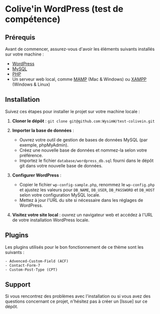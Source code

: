 # Colive'in WordPress (test de compétence)

## Prérequis

Avant de commencer, assurez-vous d'avoir les éléments suivants installés sur votre machine :

- [WordPress](https://wordpress.org/)
- [MySQL](https://www.mysql.com/)
- [PHP](https://www.php.net/)
- Un serveur web local, comme [MAMP](https://www.mamp.info/) (Mac & Windows) ou [XAMPP](https://www.apachefriends.org/) (Windows & Linux)

## Installation

Suivez ces étapes pour installer le projet sur votre machine locale :

1. **Cloner le dépôt** : `git clone git@github.com:WysimW/test-colivein.git`

2. **Importer la base de données** : 

    - Ouvrez votre outil de gestion de bases de données MySQL (par exemple, phpMyAdmin).
    - Créez une nouvelle base de données et nommez-la selon votre préférence.
    - Importez le fichier `database/wordpress_db.sql` fourni dans le dépôt git dans votre nouvelle base de données.

3. **Configurer WordPress** :

    - Copier le fichier `wp-config-sample.php`, renommez le `wp-config.php` et ajustez les valeurs pour `DB_NAME`, `DB_USER`, `DB_PASSWORD` et `DB_HOST` selon votre configuration MySQL locale.
    - Mettez à jour l'URL du site si nécessaire dans les réglages de WordPress.

4. **Visitez votre site local** : ouvrez un navigateur web et accédez à l'URL de votre installation WordPress locale.

## Plugins

Les plugins utilisés pour le bon fonctionnement de ce thème sont les suivants :

    - Advenced-Custom-Field (ACF)
    - Contact-Form-7
    - Custom-Post-Type (CPT)

## Support

Si vous rencontrez des problèmes avec l'installation ou si vous avez des questions concernant ce projet, n'hésitez pas à créer un [Issue] sur ce dépôt.

